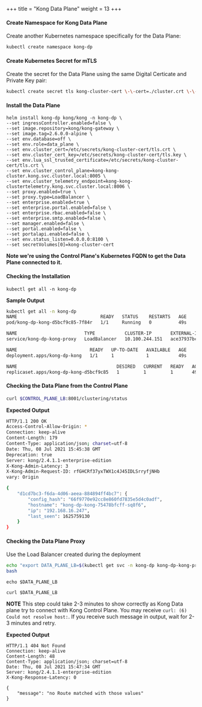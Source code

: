 +++
title = "Kong Data Plane"
weight = 13
+++

#### Create Namespace for Kong Data Plane

Create another Kubernetes namespace specifically for the Data Plane:

```bash
kubectl create namespace kong-dp
```

#### Create Kubernetes Secret for mTLS

Create the secret for the Data Plane using the same Digital Certicate and Private Key pair:

```bash
kubectl create secret tls kong-cluster-cert \-\-cert=./cluster.crt \-\-key=./cluster.key -n kong-dp
```

#### Install the Data Plane


```
helm install kong-dp kong/kong -n kong-dp \
--set ingressController.enabled=false \
--set image.repository=kong/kong-gateway \
--set image.tag=2.6.0.0-alpine \
--set env.database=off \
--set env.role=data_plane \
--set env.cluster_cert=/etc/secrets/kong-cluster-cert/tls.crt \
--set env.cluster_cert_key=/etc/secrets/kong-cluster-cert/tls.key \
--set env.lua_ssl_trusted_certificate=/etc/secrets/kong-cluster-cert/tls.crt \
--set env.cluster_control_plane=kong-kong-cluster.kong.svc.cluster.local:8005 \
--set env.cluster_telemetry_endpoint=kong-kong-clustertelemetry.kong.svc.cluster.local:8006 \
--set proxy.enabled=true \
--set proxy.type=LoadBalancer \
--set enterprise.enabled=true \
--set enterprise.portal.enabled=false \
--set enterprise.rbac.enabled=false \
--set enterprise.smtp.enabled=false \
--set manager.enabled=false \
--set portal.enabled=false \
--set portalapi.enabled=false \
--set env.status_listen=0.0.0.0:8100 \
--set secretVolumes[0]=kong-cluster-cert
```

**Note we're using the Control Plane's Kubernetes FQDN to get the Data Plane connected to it.**

#### Checking the Installation

```
kubectl get all -n kong-dp
```

**Sample Output**

```bash
kubectl get all -n kong-dp
NAME                               READY   STATUS    RESTARTS   AGE
pod/kong-dp-kong-d5bcf9c85-7f84r   1/1     Running   0          49s

NAME                         TYPE           CLUSTER-IP       EXTERNAL-IP                                                               PORT(S)                      AGE
service/kong-dp-kong-proxy   LoadBalancer   10.100.244.151   ace37937bca64475abb5252fcea93c1e-1822551085.us-east-1.elb.amazonaws.com   80:30191/TCP,443:30660/TCP   49s

NAME                           READY   UP-TO-DATE   AVAILABLE   AGE
deployment.apps/kong-dp-kong   1/1     1            1           49s

NAME                                     DESIRED   CURRENT   READY   AGE
replicaset.apps/kong-dp-kong-d5bcf9c85   1         1         1       49s
```


#### Checking the Data Plane from the Control Plane

```bash
curl $CONTROL_PLANE_LB:8001/clustering/status
```

**Expected Output**

```bash
HTTP/1.1 200 OK
Access-Control-Allow-Origin: *
Connection: keep-alive
Content-Length: 179
Content-Type: application/json; charset=utf-8
Date: Thu, 08 Jul 2021 15:45:38 GMT
Deprecation: true
Server: kong/2.4.1.1-enterprise-edition
X-Kong-Admin-Latency: 3
X-Kong-Admin-Request-ID: rfGHCRf37yxTWX1c4J45IDLSrryfjNHb
vary: Origin

{
    "d1cd7bc3-f6da-4d06-aeea-884894ff4bc7": {
        "config_hash": "66f9770e92cc8e860fd7835e5d4c0adf",
        "hostname": "kong-dp-kong-75478bfcff-sq8f6",
        "ip": "192.168.16.247",
        "last_seen": 1625759130
    }
}
```



#### Checking the Data Plane Proxy

Use the Load Balancer created during the deployment

```bash
echo "export DATA_PLANE_LB=$(kubectl get svc -n kong-dp kong-dp-kong-proxy --output=jsonpath='{.status.loadBalancer.ingress[0].hostname}')" >> ~/.bashrc
bash
```

```
echo $DATA_PLANE_LB
```

```
curl $DATA_PLANE_LB
```
**NOTE** This step could take 2-3 minutes to show correctly as Kong Data plane try to connect with Kong Control Plane. You may receive `curl: (6) Could not resolve host:`. If you receive such message in output, wait for 2-3 minutes and retry.

**Expected Output**

```
HTTP/1.1 404 Not Found
Connection: keep-alive
Content-Length: 48
Content-Type: application/json; charset=utf-8
Date: Thu, 08 Jul 2021 15:47:34 GMT
Server: kong/2.4.1.1-enterprise-edition
X-Kong-Response-Latency: 0

{
    "message": "no Route matched with those values"
}
```

